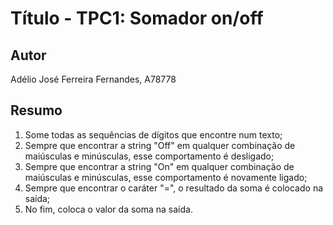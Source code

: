 # Título - TPC1: Somador on/off

## Autor
Adélio José Ferreira Fernandes, A78778

## Resumo
1. Some todas as sequências de dígitos que encontre num texto;
2. Sempre que encontrar a string "Off" em qualquer combinação de maiúsculas e minúsculas, esse
   comportamento é desligado;
3. Sempre que encontrar a string "On" em qualquer combinação de maiúsculas e minúsculas, esse
   comportamento é novamente ligado;
4. Sempre que encontrar o caráter "=", o resultado da soma é colocado na saída;
5. No fim, coloca o valor da soma na saída.
